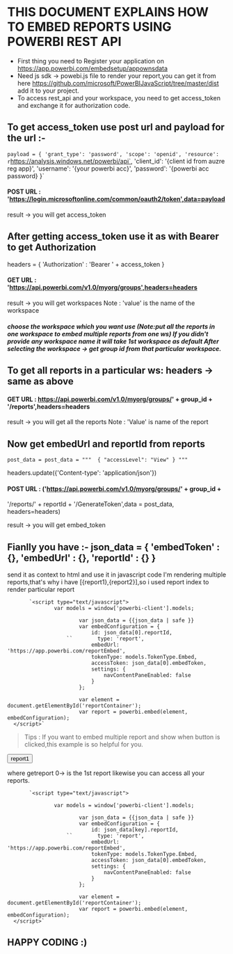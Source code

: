 # THIS DOCUMENT EXPLAINS HOW TO EMBED REPORTS USING POWERBI REST API

- First thing you need to Register your application on https://app.powerbi.com/embedsetup/appownsdata 
- Need js sdk -> powebi.js file to render your report,you can get it from here https://github.com/microsoft/PowerBIJavaScript/tree/master/dist add it to your project.
- To access rest_api and your workspace, you need to get access_token and exchange it for authorization code.

## To get access_token use post url and payload for the url :-

`payload = {
           'grant_type': 'password',
           'scope': 'openid',
           'resource': r`https://analysis.windows.net/powerbi/api`,
           'client_id': '{client id from auzre reg app}',
           'username': '{your powerbi acc}',
           'password': '{powerbi acc password}
           }`
           
          
#### POST URL : 'https://login.microsoftonline.com/common/oauth2/token',data=payload

result -> you will get access_token

## After getting access_token use it as with Bearer to get Authorization

headers = { 'Authorization' : 'Bearer ' + access_token }

#### GET URL : 'https://api.powerbi.com/v1.0/myorg/groups',headers=headers

result -> you will get workspaces Note : 'value' is the name of the workspace

##### choose the workspace which you want use (Note:put all the reports in one workspace to embed multiple reports from one ws) If you didn't provide any workspace name it will take 1st workspace as default After selecting the workspace -> get group id from that particular workspace.

## To get all reports in a particular ws: headers -> same as above

#### GET URL : https://api.powerbi.com/v1.0/myorg/groups/' + group_id + '/reports',headers=headers

result -> you will get all the reports Note : 'Value' is name of the report

## Now get embedUrl and reportId from reports

`post_data = post_data =
""" 
{ "accessLevel": "View" }
"""`

headers.update({'Content-type': 'application/json'})

#### POST URL : ('https://api.powerbi.com/v1.0/myorg/groups/' + group_id +
'/reports/' + reportId + '/GenerateToken',data = post_data, headers=headers)

result -> you will get embed_token

## Fianlly you have :- json_data = { 'embedToken' : {}, 'embedUrl' : {}, 'reportId' : {} }

send it as context to html and use it in javascript code I'm rendering multiple reports,that's why i have [{report1},{report2}],so i used report index to render particular report

           `<script type="text/javascript">
                   var models = window['powerbi-client'].models;

                           var json_data = {{json_data | safe }}
                           var embedConfiguration = {
                               id: json_data[0].reportId,
                       ``        type: 'report',
                               embedUrl: 'https://app.powerbi.com/reportEmbed',
                               tokenType: models.TokenType.Embed,
                               accessToken: json_data[0].embedToken,
                               settings: {
                                   navContentPaneEnabled: false
                               }
                           };

                           var element = document.getElementById('reportContainer');
                           var report = powerbi.embed(element, embedConfiguration); 
      </script>`
> Tips : If you want to embed multiple report and show when button is clicked,this example is so helpful for you.

<button type="button" onclick="getreport(0)" class="btn btn-primary">report1</button>

where getreport 0-> is the 1st report likewise you can access all your reports.

           `<script type="text/javascript">

                   var models = window['powerbi-client'].models;

                           var json_data = {{json_data | safe }}
                           var embedConfiguration = {
                               id: json_data[key].reportId,
                       ``        type: 'report',
                               embedUrl: 'https://app.powerbi.com/reportEmbed',
                               tokenType: models.TokenType.Embed,
                               accessToken: json_data[0].embedToken,
                               settings: {
                                   navContentPaneEnabled: false
                               }
                           };

                           var element = document.getElementById('reportContainer');
                           var report = powerbi.embed(element, embedConfiguration); 
      </script>`

## HAPPY CODING :)

